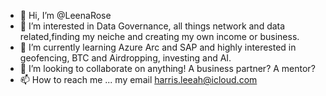 - 👋 Hi, I’m @LeenaRose
- 👀 I’m interested in Data Governance, all things network and data related,finding my neiche and creating my own income or business. 
- 🌱 I’m currently learning Azure Arc and SAP and highly interested in geofencing, BTC and Airdropping, investing and AI. 
- 💞️ I’m looking to collaborate on anything! A business partner? A mentor? 
- 📫 How to reach me ... my email harris.leeah@icloud.com

<!--- The only way to reach your goals is to be willing to constantly adapt. 
LeenaRose/LeenaRose is a ✨ special ✨ repository because its `README.md` (this file)
You can click the Preview link to take a look at your changes.
--->
